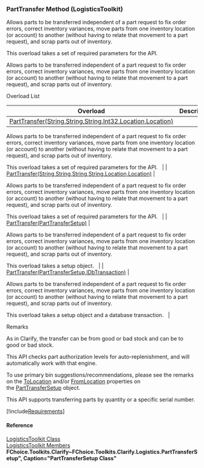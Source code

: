 ﻿### PartTransfer Method (LogisticsToolkit)

Allows parts to be transferred independent of a part request to fix order errors, correct inventory variances, move parts from one inventory location (or account) to another (without having to relate that movement to a part request), and scrap parts out of inventory.

This overload takes a set of required parameters for the API.

Allows parts to be transferred independent of a part request to fix order errors, correct inventory variances, move parts from one inventory location (or account) to another (without having to relate that movement to a part request), and scrap parts out of inventory.

Overload List

| Overload | Description |
| --- | --- |
| [PartTransfer(String,String,String,Int32,Location,Location)](FChoice.Toolkits.Clarify~FChoice.Toolkits.Clarify.Logistics.LogisticsToolkit~PartTransfer(String,String,String,Int32,Location,Location).md) | 
Allows parts to be transferred independent of a part request to fix order errors, correct inventory variances, move parts from one inventory location (or account) to another (without having to relate that movement to a part request), and scrap parts out of inventory.

This overload takes a set of required parameters for the API.   |
| [PartTransfer(String,String,String,String,Location,Location)](FChoice.Toolkits.Clarify~FChoice.Toolkits.Clarify.Logistics.LogisticsToolkit~PartTransfer(String,String,String,String,Location,Location).md) | 

Allows parts to be transferred independent of a part request to fix order errors, correct inventory variances, move parts from one inventory location (or account) to another (without having to relate that movement to a part request), and scrap parts out of inventory.

This overload takes a set of required parameters for the API.   |
| [PartTransfer(PartTransferSetup)](FChoice.Toolkits.Clarify~FChoice.Toolkits.Clarify.Logistics.LogisticsToolkit~PartTransfer(PartTransferSetup).md) | 

Allows parts to be transferred independent of a part request to fix order errors, correct inventory variances, move parts from one inventory location (or account) to another (without having to relate that movement to a part request), and scrap parts out of inventory.

This overload takes a setup object.   |
| [PartTransfer(PartTransferSetup,IDbTransaction)](FChoice.Toolkits.Clarify~FChoice.Toolkits.Clarify.Logistics.LogisticsToolkit~PartTransfer(PartTransferSetup,IDbTransaction).md) | 

Allows parts to be transferred independent of a part request to fix order errors, correct inventory variances, move parts from one inventory location (or account) to another (without having to relate that movement to a part request), and scrap parts out of inventory.

This overload takes a setup object and a database transaction.   |

Remarks

As in Clarify, the transfer can be from good or bad stock and can be to good or bad stock.

This API checks part authorization levels for auto-replenishment, and will automatically work with that engine.

To use primary bin suggestions/recommendations, please see the remarks on the [ToLocation](FChoice.Toolkits.Clarify~FChoice.Toolkits.Clarify.Logistics.PartTransferSetup~ToLocation.md) and/or [FromLocation](FChoice.Toolkits.Clarify~FChoice.Toolkits.Clarify.Logistics.PartTransferSetup~FromLocation.md) properties on the [PartTransferSetup](FChoice.Toolkits.Clarify~FChoice.Toolkits.Clarify.Logistics.PartTransferSetup.md) object.

This API supports transferring parts by quantity or a specific serial number.

[!include[Requirements](../partials/requirements.md)]



#### Reference

[LogisticsToolkit Class](FChoice.Toolkits.Clarify~FChoice.Toolkits.Clarify.Logistics.LogisticsToolkit.md)  
[LogisticsToolkit Members](FChoice.Toolkits.Clarify~FChoice.Toolkits.Clarify.Logistics.LogisticsToolkit_members.md)  
**FChoice.Toolkits.Clarify~FChoice.Toolkits.Clarify.Logistics.PartTransferSetup", Caption="PartTransferSetup Class"**